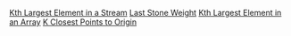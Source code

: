 [Kth Largest Element in a Stream](https://leetcode.com/problems/kth-largest-element-in-a-stream/)
[ Last Stone Weight](https://leetcode.com/problems/last-stone-weight/)
[Kth Largest Element in an Array](https://leetcode.com/problems/kth-largest-element-in-an-array/)
[K Closest Points to Origin](https://leetcode.com/problems/k-closest-points-to-origin/)